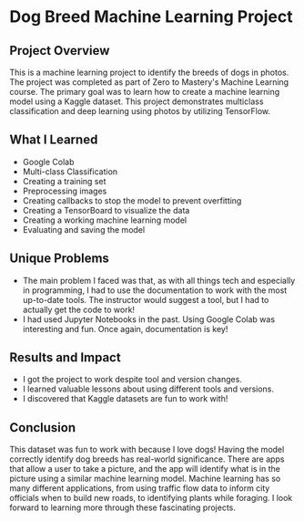 # Dog Breed Machine Learning Project

## Project Overview

This is a machine learning project to identify the breeds of dogs in photos. The project was completed as part of Zero to Mastery's Machine Learning course. The primary goal was to learn how to create a machine learning model using a Kaggle dataset. This project demonstrates multiclass classification and deep learning using photos by utilizing TensorFlow.

## What I Learned
- Google Colab
- Multi-class Classification
- Creating a training set
- Preprocessing images
- Creating callbacks to stop the model to prevent overfitting
- Creating a TensorBoard to visualize the data
- Creating a working machine learning model
- Evaluating and saving the model

## Unique Problems
- The main problem I faced was that, as with all things tech and especially in programming, I had to use the documentation to work with the most up-to-date tools. The instructor would suggest a tool, but I had to actually get the code to work!
- I had used Jupyter Notebooks in the past. Using Google Colab was interesting and fun. Once again, documentation is key!

## Results and Impact
- I got the project to work despite tool and version changes.
- I learned valuable lessons about using different tools and versions.
- I discovered that Kaggle datasets are fun to work with!

## Conclusion
This dataset was fun to work with because I love dogs! Having the model correctly identify dog breeds has real-world significance. There are apps that allow a user to take a picture, and the app will identify what is in the picture using a similar machine learning model. Machine learning has so many different applications, from using traffic flow data to inform city officials when to build new roads, to identifying plants while foraging. I look forward to learning more through these fascinating projects.
